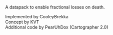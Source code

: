 A datapack to enable fractional losses on death.

Implemented by CooleyBrekka\
Concept by KVT\
Additional code by PearUhDox (Cartographer 2.0)

